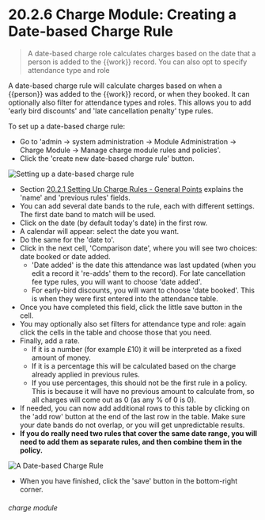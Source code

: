 # 20.2.6 Charge Module: Creating a Date-based Charge Rule

> A date-based charge role calculates charges based on the date that a person is added to the {{work}} record. You can also opt to specify attendance type and role



A date-based charge rule will calculate charges based on when a {{person}} was added to the {{work}} record, or when they booked. It can optionally also filter for attendance types and roles. This allows you to add 'early bird discounts' and 'late cancellation penalty' type rules. 

To set up a date-based charge rule:
- Go to 'admin -> system administration -> Module Administration -> Charge Module -> Manage charge module rules and policies'.
- Click the 'create new date-based charge rule' button. 

![Setting up a date-based charge rule](20.2.6a.png)

- Section [20.2.1  Setting Up Charge Rules - General Points](/help/index/p/20.2.1) explains the 'name' and 'previous rules' fields.
- You can add several date bands to the rule, each with different settings. The first date band to match will be used.
- Click on the date (by default today's date) in the first row. 
- A calendar will appear: select the date you want. 
- Do the same for the 'date to'. 
- Click in the next cell, 'Comparison date', where you will see two choices: date booked or date added. 
   - 'Date added' is the date this attendance was last updated (when you edit a record it 're-adds' them to the record). For late cancellation fee type rules, you will want to choose 'date added'. 
   - For early-bird discounts, you will want to choose 'date booked'. This is when they were first entered into the attendance table.
- Once you have completed this field, click the little save button in the cell. 
- You may optionally also set filters for attendance type and role: again click the cells in the table and choose those that you need.
- Finally, add a rate. 
   - If it is a number (for example £10) it will be interpreted as a fixed amount of money.
   - If it is a percentage this will be calculated based on the charge already applied in previous rules. 
   - If you use percentages, this should not be the first rule in a policy. This is because it will have no previous amount to calculate from, so all charges will come out as 0 (as any % of 0 is 0). 
- If needed, you can now add additional rows to this table by clicking on the 'add row' button at the end of the last row in the table. Make sure your date bands do not overlap, or you will get unpredictable results. 
- **If you do really need two rules that cover the same date range, you will need to add them as separate rules, and then combine them in the policy.** 

![A Date-based Charge Rule](20.2.6b.png)

- When you have finished, click the 'save' button in the bottom-right corner. 


###### charge module

